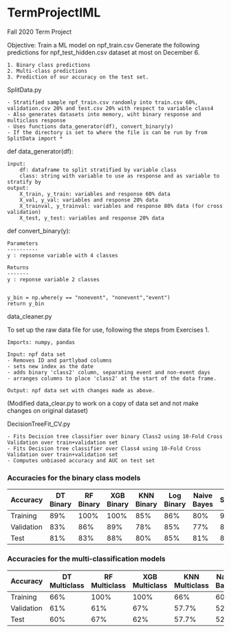 # TermProjectIML
 Fall 2020 Term Project
 
 Objective:
 Train a ML model on npf_train.csv
 Generate the following predictions for npf_test_hidden.csv dataset at most on December 6. 
 
  	1. Binary class predictions
	2. Multi-class predictions
	3. Prediction of our accuracy on the test set.


SplitData.py

	- Stratified sample npf_train.csv randomly into train.csv 60%, validation.csv 20% and test.csv 20% with respect to variable class4
	- Also generates datasets into memory, wiht binary response and multiclass response 
	- Uses functions data_generator(df), convert_binary(y)
	- If the directory is set to where the file is can be run by from SplitData import * 

	
def data_generator(df):
   
    input:
        df: dataframe to split stratified by variable class
        class: string with variable to use as response and as variable to stratify by
    output:
        X_train, y_train: variables and response 60% data 
        X_val, y_val: variables and response 20% data 
        X_trainval, y_trainval: variables and response 80% data (for cross validation)
        X_test, y_test: variables and response 20% data 
    

def convert_binary(y):
    
    Parameters
    ----------
    y : repsonse variable with 4 classes

    Returns
    -------
    y : reponse variable 2 classes

    
    y_bin = np.where(y == "nonevent", "nonevent","event")
    return y_bin


data_cleaner.py 

To set up the raw data file for use, following the steps from Exercises 1. 

	Imports: numpy, pandas 

	Input: npf data set 
	- Removes ID and partlybad columns
	- sets new index as the date
	- adds binary 'class2' column, separating event and non-event days
	- arranges columns to place 'class2' at the start of the data frame. 

	Output: npf data set with changes made as above. 

(Modified data_clear.py to work on a copy of data set and not make changes on original dataset)

DecisionTreeFit_CV.py
	
	- Fits Decision tree classifier over binary Class2 using 10-Fold Cross Validation over train+validation set 
	- Fits Decision tree classifier over Class4 using 10-Fold Cross Validation over train+validation set 
	- Computes unbiased accuracy and AUC on test set
	
	
### Accuracies for the binary class models	
	
| Accuracy   | DT Binary  | RF Binary   | XGB Binary  | KNN Binary  | Log Binary  | Naive Bayes | SVM         | 
|------------|------------|-------------|-------------|-------------|-------------|-------------|-------------|
| Training   |        89% |        100% |        100% |       85% |        86%  |        80%  |        98%  | 
| Validation |        83% |        86%  |        89%  |      78%  |        85%  |        77%  |        88%  | 
| Test       |        81% |        83%  |        88%  |      80%  |        85%  |        81%  |        87%  | 

### Accuracies for the multi-classification models

| Accuracy   | DT Multiclass | RF Multiclass | XGB Multiclass | KNN Multiclass | Naive Bayes | SVM         | 
|------------|---------------|---------------|----------------|----------------|-------------|-------------|
| Training   |        66%    |        100%   |        100%    |        66%     |        60%  |        86%  | 
| Validation |        61%    |        61%    |        67%     |        57.7%   |        52%  |        67%  | 
| Test       |        60%    |        67%    |        62%     |        57.7%   |        52%  |        67%  |
